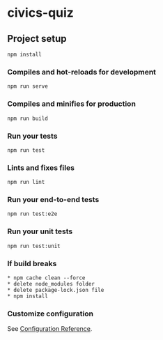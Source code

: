 # civics-quiz

## Project setup
```
npm install
```

### Compiles and hot-reloads for development
```
npm run serve
```

### Compiles and minifies for production
```
npm run build
```

### Run your tests
```
npm run test
```

### Lints and fixes files
```
npm run lint
```

### Run your end-to-end tests
```
npm run test:e2e
```

### Run your unit tests
```
npm run test:unit
```
### If build breaks
```
* npm cache clean --force
* delete node_modules folder
* delete package-lock.json file
* npm install
```
### Customize configuration
See [Configuration Reference](https://cli.vuejs.org/config/).


